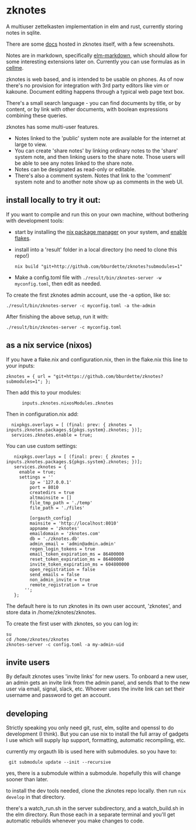# zknotes

A multiuser zettelkasten implementation in elm and rust, currently storing notes in sqlite.

There are some [docs](https://www.zknotes.com/page/what%20is%20zknotes) hosted in zknotes itself, with a few screenshots.

Notes are in markdown, specifically [elm-markdown](https://package.elm-lang.org/packages/dillonkearns/elm-markdown/latest/), which should allow for some interesting extensions later on.  Currently you can use formulas as in [cellme](https://github.com/bburdette/cellme/).

zknotes is web based, and is intended to be usable on phones.  As of now there's no provision for integration with 3rd party editors like vim or kakoune.  Document editing happens through a typical web page text box.

There's a small search language - you can find documents by title, or by content, or by link with other documents, with boolean expressions combining these queries.

zknotes has some multi-user features.  
 - Notes linked to the 'public' system note are available for the internet at large to view.  
 - You can create 'share notes' by linking ordinary notes to the 'share' system note, and then linking users to the share note.  Those users will be able to see any notes linked to the share note.  
 - Notes can be designated as read-only or editable.  
 - There's also a comment system.  Notes that link to the 'comment' system note and to another note show up as comments in the web UI.

## install locally to try it out:

If you want to compile and run this on your own machine, without bothering with development tools:

- start by installing the [nix package manager](https://nixos.org/download.html) on your system, and [enable flakes](https://nixos.wiki/wiki/Flakes).

- install into a 'result' folder in a local directory (no need to clone this repo!)
  ```
  nix build "git+http://github.com/bburdette/zknotes?submodules=1"
  ```

- Make a config.toml file with `./result/bin/zknotes-server -w myconfig.toml`, then edit as needed.

To create the first zknotes admin account, use the -a option, like so:

`./result/bin/zknotes-server -c myconfig.toml -a the-admin`

After finishing the above setup, run it with:
  ```
  ./result/bin/zknotes-server -c myconfig.toml
  ```

## as a nix service (nixos)

If you have a flake.nix and configuration.nix, then in the flake.nix this line to your inputs:

    zknotes = { url = "git+https://github.com/bburdette/zknotes?submodules=1"; };

Then add this to your modules:

          inputs.zknotes.nixosModules.zknotes

Then in configuration.nix add:
```
  nixpkgs.overlays = [ (final: prev: { zknotes = inputs.zknotes.packages.${pkgs.system}.zknotes; })];
  services.zknotes.enable = true;
```
You can use custom settings:

```
   nixpkgs.overlays = [ (final: prev: { zknotes = inputs.zknotes.packages.${pkgs.system}.zknotes; })];
   services.zknotes = {
     enable = true;
     settings = ''
         ip = '127.0.0.1'
         port = 8010
         createdirs = true
         altmainsite = []
         file_tmp_path = './temp'
         file_path = './files'
 
         [orgauth_config]
         mainsite = 'http://localhost:8010'
         appname = 'zknotes'
         emaildomain = 'zknotes.com'
         db = './zknotes.db'
         admin_email = 'admin@admin.admin'
         regen_login_tokens = true
         email_token_expiration_ms = 86400000
         reset_token_expiration_ms = 86400000
         invite_token_expiration_ms = 604800000
         open_registration = false
         send_emails = false
         non_admin_invite = true
         remote_registration = true
       '';
   };
```

The default here is to run zknotes in its own user account, 'zknotes', and store data in /home/zknotes/zknotes.  

To create the first user with zknotes, so you can log in:

```
su
cd /home/zknotes/zknotes
zknotes-server -c config.toml -a my-admin-uid
```

## invite users

By default zknotes uses 'invite links' for new users.  To onboard a new user, an admin gets an invite link from the admin panel, and sends that to the new user via email, signal, slack, etc.  Whoever uses the invite link can set their username and password to get an account.

## developing

Strictly speaking you only need git, rust, elm, sqlite and openssl to do development (I think).  But you can use nix to install the full array of gadgets I use which will supply lsp support, formatting, automatic recompiling, etc.

currently my orgauth lib is used here with submodules.  so you have to:
```
 git submodule update --init --recursive
```
yes, there is a submodule within a submodule.  hopefully this will change sooner than later.

to install the dev tools needed, clone the zknotes repo locally.  then run `nix develop` in that directory.

there's a watch_run.sh in the server subdirectory, and a watch_build.sh  in the elm directory.  Run those each in a separate terminal and you'll get automatic rebuilds whenever you make changes to code.

